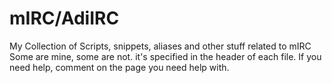 # mIRC/AdiIRC
My Collection of Scripts, snippets, aliases and other stuff related to mIRC
Some are mine, some are not. it's specified in the header of each file.
If you need help, comment on the page you need help with. 
